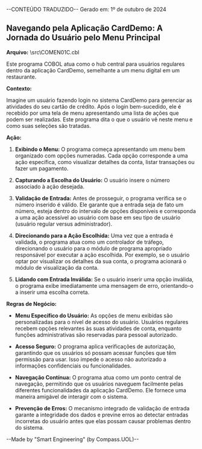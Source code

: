 --CONTEÚDO TRADUZIDO--
Gerado em: 1º de outubro de 2024

## Navegando pela Aplicação CardDemo: A Jornada do Usuário pelo Menu Principal

**Arquivo:**  \src\COMEN01C.cbl

Este programa COBOL atua como o hub central para usuários regulares dentro da aplicação CardDemo, semelhante a um menu digital em um restaurante.

**Contexto:**

Imagine um usuário fazendo login no sistema CardDemo para gerenciar as atividades do seu cartão de crédito. Após o login bem-sucedido, ele é recebido por uma tela de menu apresentando uma lista de ações que podem ser realizadas. Este programa dita o que o usuário vê neste menu e como suas seleções são tratadas.

**Ação:**

1. **Exibindo o Menu:** O programa começa apresentando um menu bem organizado com opções numeradas. Cada opção corresponde a uma ação específica, como visualizar detalhes da conta, listar transações ou fazer um pagamento.

2. **Capturando a Escolha do Usuário:** O usuário insere o número associado à ação desejada.

3. **Validação de Entrada:** Antes de prosseguir, o programa verifica se o número inserido é válido. Ele garante que a entrada seja de fato um número, esteja dentro do intervalo de opções disponíveis e corresponda a uma ação acessível ao usuário com base em seu tipo de usuário (usuário regular versus administrador).

4. **Direcionando para a Ação Escolhida:** Uma vez que a entrada é validada, o programa atua como um controlador de tráfego, direcionando o usuário para o módulo de programa apropriado responsável por executar a ação escolhida. Por exemplo, se o usuário optar por visualizar os detalhes da sua conta, o programa acionará o módulo de visualização da conta.

5. **Lidando com Entrada Inválida:** Se o usuário inserir uma opção inválida, o programa exibe imediatamente uma mensagem de erro, orientando-o a inserir uma escolha correta.

**Regras de Negócio:**

* **Menu Específico do Usuário:** As opções de menu exibidas são personalizadas para o nível de acesso do usuário. Usuários regulares recebem opções relevantes às suas atividades de conta, enquanto funções administrativas são reservadas para pessoal autorizado.

* **Acesso Seguro:** O programa aplica verificações de autorização, garantindo que os usuários só possam acessar funções que têm permissão para usar. Isso impede o acesso não autorizado a informações confidenciais ou funcionalidades.

* **Navegação Contínua:** O programa atua como um ponto central de navegação, permitindo que os usuários naveguem facilmente pelas diferentes funcionalidades da aplicação CardDemo. Ele fornece uma maneira amigável de interagir com o sistema.

* **Prevenção de Erros:** O mecanismo integrado de validação de entrada garante a integridade dos dados e previne erros ao detectar entradas incorretas do usuário antes que elas possam causar problemas dentro do sistema.

--Made by "Smart Engineering" (by Compass.UOL)--